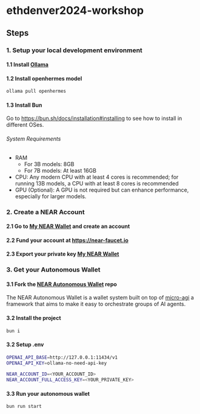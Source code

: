 # ethdenver2024-workshop

## Steps

### 1. Setup your local development environment

#### 1.1 Install [Ollama](https://ollama.com/)

#### 1.2 Install openhermes model

```sh
ollama pull openhermes
```

#### 1.3 Install Bun

Go to https://bun.sh/docs/installation#installing to see how to install in different OSes.

###### System Requirements

- RAM
  - For 3B models: 8GB
  - For 7B models: At least 16GB
- CPU: Any modern CPU with at least 4 cores is recommended; for running 13B models, a CPU with at least 8 cores is recommended
- GPU (Optional): A GPU is not required but can enhance performance, especially for larger models.

### 2. Create a NEAR Account

#### 2.1 Go to [My NEAR Wallet](https://testnet.mynearwallet.com/) and create an account

#### 2.2 Fund your account at https://near-faucet.io

#### 2.3 Export your private key [My NEAR Wallet](https://testnet.mynearwallet.com/profile)

### 3. Get your Autonomous Wallet

#### 3.1 Fork the [NEAR Autonomous Wallet](https://github.com/microchipgnu/near-autonomous-wallet) repo

The NEAR Autonomous Wallet is a wallet system built on top of [micro-agi](https://github.com/microchipgnu/micro-agi) a framework that aims to make it easy to orchestrate groups of AI agents.

#### 3.2 Install the project

```sh
bun i
```

#### 3.2 Setup .env

```sh
OPENAI_API_BASE=http://127.0.0.1:11434/v1
OPENAI_API_KEY=ollama-no-need-api-key
    
NEAR_ACCOUNT_ID=<YOUR_ACCOUNT_ID>
NEAR_ACCOUNT_FULL_ACCESS_KEY=<YOUR_PRIVATE_KEY>
```

#### 3.3 Run your autonomous wallet

```sh
bun run start
```
